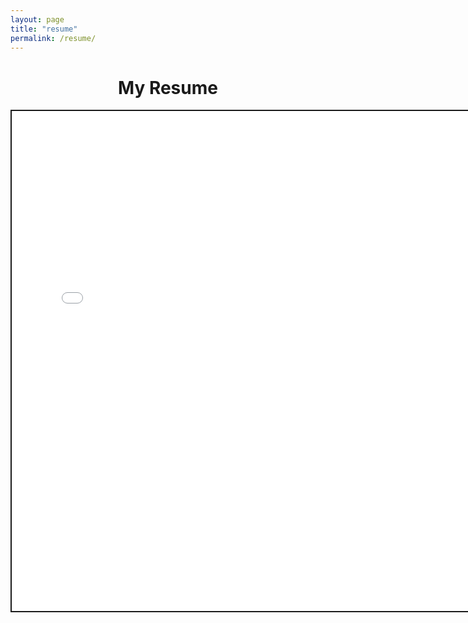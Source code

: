 ```yaml
---
layout: page
title: "resume"
permalink: /resume/
---
```


<h1 style="text-align:center;">My Resume</h1>

<embed src="/images/Rosenfield_Resume_10JUL2023.pdf#toolbar=0&navpanes=0&scrollbar=0" alt="Resume" style="width:760px;height:800px;border:2px double;">
